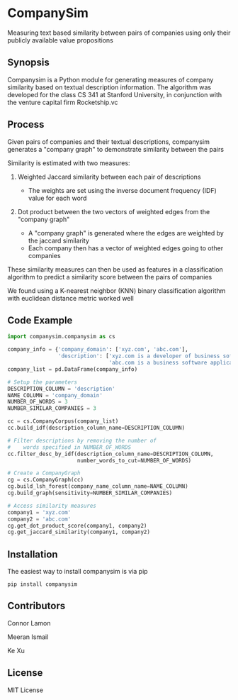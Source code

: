 # CompanySim 
Measuring text based similarity between pairs of companies using only their publicly available value propositions

## Synopsis

Companysim is a Python module for generating measures of company similarity based on textual description information. The algorithm was developed for the class CS 341 at Stanford University, in conjunction with the venture capital firm Rocketship.vc


## Process

Given pairs of companies and their textual descriptions, companysim generates a "company graph" to demonstrate similarity between the pairs

Similarity is estimated with two measures: 

1. Weighted Jaccard similarity between each pair of descriptions
	- The weights are set using the inverse document frequency (IDF) value for each word 

2. Dot product between the two vectors of weighted edges from the "company graph"
	- A "company graph" is generated where the edges are weighted by the jaccard similarity
	- Each company then has a vector of weighted edges going to other companies 

These similarity measures can then be used as features in a classification algorithm to predict a similarity score between the pairs of companies

We found using a K-nearest neighbor (KNN) binary classification algorithm with euclidean distance metric worked well

## Code Example

```python
import companysim.companysim as cs

company_info = {'company_domain': ['xyz.com', 'abc.com'],
				'description': ['xyz.com is a developer of business software',
				                'abc.com is a business software application company']}
company_list = pd.DataFrame(company_info)

# Setup the parameters
DESCRIPTION_COLUMN = 'description'
NAME_COLUMN = 'company_domain'
NUMBER_OF_WORDS = 3
NUMBER_SIMILAR_COMPANIES = 3

cc = cs.CompanyCorpus(company_list)
cc.build_idf(description_column_name=DESCRIPTION_COLUMN)

# Filter descriptions by removing the number of
#    words specified in NUMBER_OF_WORDS
cc.filter_desc_by_idf(description_column_name=DESCRIPTION_COLUMN,
                      number_words_to_cut=NUMBER_OF_WORDS)

# Create a CompanyGraph
cg = cs.CompanyGraph(cc)
cg.build_lsh_forest(company_name_column_name=NAME_COLUMN)
cg.build_graph(sensitivity=NUMBER_SIMILAR_COMPANIES)

# Access similarity measures
company1 = 'xyz.com'
company2 = 'abc.com'
cg.get_dot_product_score(company1, company2)
cg.get_jaccard_similarity(company1, company2)
```

## Installation

The easiest way to install companysim is via pip

```
pip install companysim
```

## Contributors

Connor Lamon

Meeran Ismail

Ke Xu

## License

MIT License
